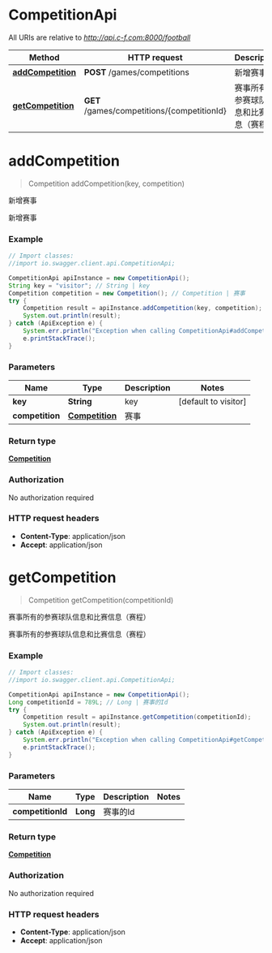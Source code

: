 # CompetitionApi

All URIs are relative to *http://api.c-f.com:8000/football*

Method | HTTP request | Description
------------- | ------------- | -------------
[**addCompetition**](CompetitionApi.md#addCompetition) | **POST** /games/competitions | 新增赛事
[**getCompetition**](CompetitionApi.md#getCompetition) | **GET** /games/competitions/{competitionId} | 赛事所有的参赛球队信息和比赛信息（赛程）


<a name="addCompetition"></a>
# **addCompetition**
> Competition addCompetition(key, competition)

新增赛事

新增赛事

### Example
```java
// Import classes:
//import io.swagger.client.api.CompetitionApi;

CompetitionApi apiInstance = new CompetitionApi();
String key = "visitor"; // String | key
Competition competition = new Competition(); // Competition | 赛事
try {
    Competition result = apiInstance.addCompetition(key, competition);
    System.out.println(result);
} catch (ApiException e) {
    System.err.println("Exception when calling CompetitionApi#addCompetition");
    e.printStackTrace();
}
```

### Parameters

Name | Type | Description  | Notes
------------- | ------------- | ------------- | -------------
 **key** | **String**| key | [default to visitor]
 **competition** | [**Competition**](Competition.md)| 赛事 |

### Return type

[**Competition**](Competition.md)

### Authorization

No authorization required

### HTTP request headers

 - **Content-Type**: application/json
 - **Accept**: application/json

<a name="getCompetition"></a>
# **getCompetition**
> Competition getCompetition(competitionId)

赛事所有的参赛球队信息和比赛信息（赛程）

赛事所有的参赛球队信息和比赛信息（赛程）

### Example
```java
// Import classes:
//import io.swagger.client.api.CompetitionApi;

CompetitionApi apiInstance = new CompetitionApi();
Long competitionId = 789L; // Long | 赛事的Id
try {
    Competition result = apiInstance.getCompetition(competitionId);
    System.out.println(result);
} catch (ApiException e) {
    System.err.println("Exception when calling CompetitionApi#getCompetition");
    e.printStackTrace();
}
```

### Parameters

Name | Type | Description  | Notes
------------- | ------------- | ------------- | -------------
 **competitionId** | **Long**| 赛事的Id |

### Return type

[**Competition**](Competition.md)

### Authorization

No authorization required

### HTTP request headers

 - **Content-Type**: application/json
 - **Accept**: application/json

